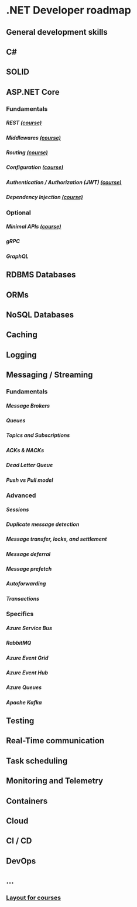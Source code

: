 
# .NET Developer roadmap
## General development skills
## C#
## SOLID
## ASP.NET Core
### Fundamentals
##### REST [(course)](https://github.com/daviddlugosz/dotnetroadmap/tree/feature/aspnetcore-1-rest/)
##### Middlewares [(course)](https://github.com/daviddlugosz/dotnetroadmap/tree/feature/aspnetcore-2-middleware/)
##### Routing [(course)](https://github.com/daviddlugosz/dotnetroadmap/tree/feature/aspnetcore-4-routing/)
##### Configuration [(course)](https://github.com/daviddlugosz/dotnetroadmap/tree/feature/aspnetcore-5-configuration/)
##### Authentication / Authorization (JWT) [(course)](https://github.com/daviddlugosz/dotnetroadmap/tree/feature/aspnetcore-6-authJwt/)
##### Dependency Injection [(course)](https://github.com/daviddlugosz/dotnetroadmap/tree/feature/aspnetcore-3-DI/)
### Optional
##### Minimal APIs [(course)](https://github.com/daviddlugosz/dotnetroadmap/tree/feature/aspnetcore-7-minimalApi/)
##### gRPC
##### GraphQL
## RDBMS Databases
## ORMs
## NoSQL Databases
## Caching
## Logging
## Messaging / Streaming
### Fundamentals
##### Message Brokers  
##### Queues  
##### Topics and Subscriptions  
##### ACKs & NACKs  
##### Dead Letter Queue  
##### Push vs Pull model  
### Advanced
##### Sessions  
##### Duplicate message detection  
##### Message transfer, locks, and settlement  
##### Message deferral  
##### Message prefetch  
##### Autoforwarding  
##### Transactions  
### Specifics
##### Azure Service Bus  
##### RabbitMQ  
##### Azure Event Grid  
##### Azure Event Hub  
##### Azure Queues  
##### Apache Kafka
## Testing
## Real-Time communication
## Task scheduling
## Monitoring and Telemetry
## Containers
## Cloud
## CI / CD
## DevOps
## ...

### [Layout for courses](https://github.com/daviddlugosz/dotnetroadmap/tree/feature/template)
